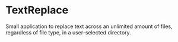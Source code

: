 # TextReplace
Small application to replace text across an unlimited amount of files, regardless of file type, in a user-selected directory.
